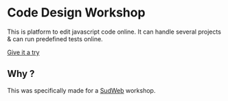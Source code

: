 Code Design Workshop
========================

This is platform to edit javascript code online. It can handle several projects & can run predefined tests online.

[Give it a try](http://tzi.github.io/CodeDesignWorkshop/)


Why ?
------------
This was specifically made for a [SudWeb](http://sudweb.fr/2013/) workshop.


